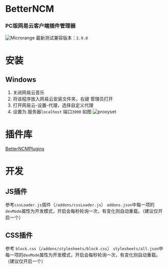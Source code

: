 # BetterNCM
### PC版网易云客户端插件管理器
![Microrange](https://github.com/MicroCBer/BetterNCMPlugins/raw/main/Stylesheets/Theme-Microrange/white.png)
最新测试兼容版本：`2.9.8`

# 安装
## Windows
1. 关闭网易云音乐
2. 将该程序放入网易云安装文件夹，右键 管理员打开
3. 打开网易云-设置-代理，选择自定义代理
4. 设置为 服务器`localhost` 端口`3000` 如图
![proxyset](proxy.png)

# 插件库
[BetterNCMPlugins](https://github.com/MicroCBer/BetterNCMPlugins)

# 开发
## JS插件
参考`cssLoader.js`插件（`/addons/cssLoader.js`）
`addons.json`中每一项的`devMode`属性为开发模式，开启会每秒轮询一次，有变化则自动重载。（建议仅开启一个）

## CSS插件
参考 `block.css`（`/addons/stylesheets/block.css`）
`stylesheets/all.json`中每一项的`devMode`属性为开发模式，开启会每秒轮询一次，有变化则自动重载。（建议仅开启一个）

